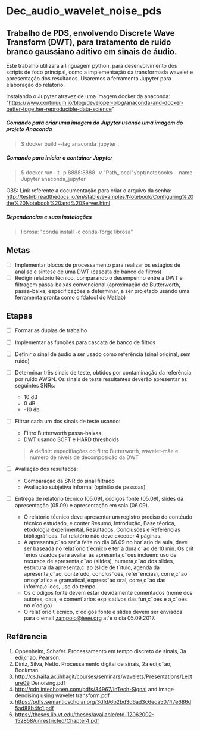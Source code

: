 # Dec_audio_wavelet_noise_pds 
## Trabalho de PDS, envolvendo Discrete Wave Transform (DWT), para tratamento de ruido branco gaussiano aditivo em sinais de áudio.

Este trabalho utilizara a linguagem python, para desenvolvimento dos scripts de foco principal, como a implementação da transformada wavelet e apresentação dos resultados. Usaremos a ferramenta Jupyter para elaboração do relatorio.

Instalando o Jupyter atravez de uma imagem docker da anaconda: "https://www.continuum.io/blog/developer-blog/anaconda-and-docker-better-together-reproducible-data-science"

##### Comando para criar uma imagem do Jupyter usando uma imagem do projeto Anaconda
> $ docker build --tag anaconda_jupyter .

##### Comando para iniciar o container Jupyter
> $ docker run -it -p 8888:8888 -v "Path_local":/opt/notebooks --name Jupyter anaconda_jupyter

OBS: Link referente a documentação para criar o arquivo da senha: http://testnb.readthedocs.io/en/stable/examples/Notebook/Configuring%20the%20Notebook%20and%20Server.html

##### Dependencias e suas instalações
> librosa: "conda install -c conda-forge librosa"

## Metas

- [ ] Implementar blocos de processamento para realizar os estágios de analise e sintese de uma DWT (cascata de banco de filtros)
- [ ] Redigir relatório técnico, comparando o desempenho entre a DWT e filtragem passa-baixas convencional (aproximação de Butterworth, passa-baixa, especificações a determinar, a ser projetado usando uma ferramenta pronta como o fdatool do Matlab)

## Etapas

- [ ] Formar as duplas de trabalho
- [ ] Implementar as funções para cascata de banco de filtros
- [ ] Definir o sinal de áudio a ser usado como referência (sinal original, sem ruído)
- [ ] Determinar três sinais de teste, obtidos por contaminação da referência por ruído AWGN. Os sinais de teste resultantes deverão apresentar as seguintes SNRs:
	-  10  dB
	-  0   dB
	- -10  db
- [ ] Filtrar cada um dos sinais de teste usando:
	- Filtro Butterworth passa-baixas
	- DWT usando SOFT e HARD thresholds
	> A definir: especifiações do filtro Butterworth, wavelet-mãe e número de níveis de decomposição da DWT
- [ ] Avaliação dos resultados:
	- Comparação da SNR do sinal filtrado
	- Avaliação subjetiva informal (opinião de pessoas)

- [ ]  Entrega de relatório técnico (05.09), códigos fonte (05.09), slides da apresentação (05.09) e apresentação em sala (06.09).
	- O relatório técnico deve apresentar um registro preciso do contéudo técnico estudado, e conter Resumo, Introdução, Base téorica, etodologia experimental, Resultados, Conclusões e Referências bibliográficas. Tal relatório não deve exceder 4 páginas.
	- A apresenta¸c˜ao ser´a feita no dia 06.09 no hor´ario de aula, deve ser baseada no relat´orio t´ecnico e ter´a dura¸c˜ao de 10 min. Os crit´erios usados para avaliar as apresenta¸c˜oes incluem: uso de recursos de apresenta¸c˜ao (slides), numera¸c˜ao dos slides, estrutura da
apresenta¸c˜ao (slide de t´ıtulo, agenda da apresenta¸c˜ao, conte´udo, conclus˜oes, referˆencias), corre¸c˜ao ortogr´afica e gramatical, express˜ao oral, corre¸c˜ao das informa¸c˜oes, uso do tempo.
	- Os c´odigos fonte devem estar devidamente comentados (nome dos autores, data, e coment´arios explicativos das fun¸c˜oes e a¸c˜oes no c´odigo)
	- O relat´orio t´ecnico, c´odigos fonte e slides devem ser enviados para o email zampolo@ieee.org at´e o dia 05.09.2017.

## Refêrencia
1. Oppenheim, Schafer. Processamento em tempo discreto de sinais, 3a edi¸c˜ao, Pearson.
2. Diniz, Silva, Netto. Processamento digital de sinais, 2a edi¸c˜ao, Bookman.
3. http://cs.haifa.ac.il/hagit/courses/seminars/wavelets/Presentations/Lecture09 Denoising.pdf
4. http://cdn.intechopen.com/pdfs/34967/InTech-Signal and image denoising using wavelet transform.pdf
5. https://pdfs.semanticscholar.org/3dfd/6b2bd3d6ad3c6eca50747e686d5ad88b4fc1.pdf
6. https://theses.lib.vt.edu/theses/available/etd-12062002-152858/unrestricted/Chapter4.pdf